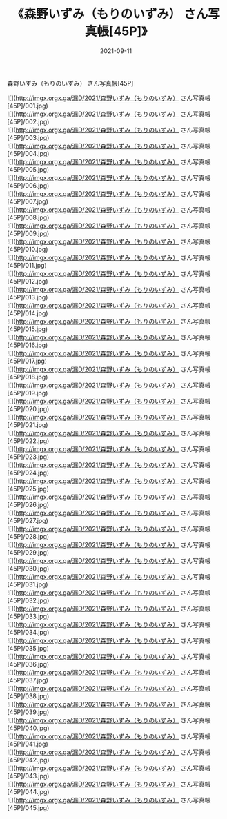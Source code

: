 ﻿---
layout: post
title:  《森野いずみ（もりのいずみ） さん写真帳[45P]》
date:   2021-09-11
img: http://imgx.orgx.ga/漏D/2021/森野いずみ（もりのいずみ） さん写真帳[45P]/000.jpg
categories: [美女, 清纯, 唯美]
---

森野いずみ（もりのいずみ） さん写真帳[45P]

  ![](http://imgx.orgx.ga/漏D/2021/森野いずみ（もりのいずみ） さん写真帳[45P]/001.jpg) <br> ![](http://imgx.orgx.ga/漏D/2021/森野いずみ（もりのいずみ） さん写真帳[45P]/002.jpg) <br> ![](http://imgx.orgx.ga/漏D/2021/森野いずみ（もりのいずみ） さん写真帳[45P]/003.jpg) <br> ![](http://imgx.orgx.ga/漏D/2021/森野いずみ（もりのいずみ） さん写真帳[45P]/004.jpg) <br> ![](http://imgx.orgx.ga/漏D/2021/森野いずみ（もりのいずみ） さん写真帳[45P]/005.jpg) <br> ![](http://imgx.orgx.ga/漏D/2021/森野いずみ（もりのいずみ） さん写真帳[45P]/006.jpg) <br> ![](http://imgx.orgx.ga/漏D/2021/森野いずみ（もりのいずみ） さん写真帳[45P]/007.jpg) <br> ![](http://imgx.orgx.ga/漏D/2021/森野いずみ（もりのいずみ） さん写真帳[45P]/008.jpg) <br> ![](http://imgx.orgx.ga/漏D/2021/森野いずみ（もりのいずみ） さん写真帳[45P]/009.jpg) <br> ![](http://imgx.orgx.ga/漏D/2021/森野いずみ（もりのいずみ） さん写真帳[45P]/010.jpg) <br> ![](http://imgx.orgx.ga/漏D/2021/森野いずみ（もりのいずみ） さん写真帳[45P]/011.jpg) <br> ![](http://imgx.orgx.ga/漏D/2021/森野いずみ（もりのいずみ） さん写真帳[45P]/012.jpg) <br> ![](http://imgx.orgx.ga/漏D/2021/森野いずみ（もりのいずみ） さん写真帳[45P]/013.jpg) <br> ![](http://imgx.orgx.ga/漏D/2021/森野いずみ（もりのいずみ） さん写真帳[45P]/014.jpg) <br> ![](http://imgx.orgx.ga/漏D/2021/森野いずみ（もりのいずみ） さん写真帳[45P]/015.jpg) <br> ![](http://imgx.orgx.ga/漏D/2021/森野いずみ（もりのいずみ） さん写真帳[45P]/016.jpg) <br> ![](http://imgx.orgx.ga/漏D/2021/森野いずみ（もりのいずみ） さん写真帳[45P]/017.jpg) <br> ![](http://imgx.orgx.ga/漏D/2021/森野いずみ（もりのいずみ） さん写真帳[45P]/018.jpg) <br> ![](http://imgx.orgx.ga/漏D/2021/森野いずみ（もりのいずみ） さん写真帳[45P]/019.jpg) <br> ![](http://imgx.orgx.ga/漏D/2021/森野いずみ（もりのいずみ） さん写真帳[45P]/020.jpg) <br> ![](http://imgx.orgx.ga/漏D/2021/森野いずみ（もりのいずみ） さん写真帳[45P]/021.jpg) <br> ![](http://imgx.orgx.ga/漏D/2021/森野いずみ（もりのいずみ） さん写真帳[45P]/022.jpg) <br> ![](http://imgx.orgx.ga/漏D/2021/森野いずみ（もりのいずみ） さん写真帳[45P]/023.jpg) <br> ![](http://imgx.orgx.ga/漏D/2021/森野いずみ（もりのいずみ） さん写真帳[45P]/024.jpg) <br> ![](http://imgx.orgx.ga/漏D/2021/森野いずみ（もりのいずみ） さん写真帳[45P]/025.jpg) <br> ![](http://imgx.orgx.ga/漏D/2021/森野いずみ（もりのいずみ） さん写真帳[45P]/026.jpg) <br> ![](http://imgx.orgx.ga/漏D/2021/森野いずみ（もりのいずみ） さん写真帳[45P]/027.jpg) <br> ![](http://imgx.orgx.ga/漏D/2021/森野いずみ（もりのいずみ） さん写真帳[45P]/028.jpg) <br> ![](http://imgx.orgx.ga/漏D/2021/森野いずみ（もりのいずみ） さん写真帳[45P]/029.jpg) <br> ![](http://imgx.orgx.ga/漏D/2021/森野いずみ（もりのいずみ） さん写真帳[45P]/030.jpg) <br> ![](http://imgx.orgx.ga/漏D/2021/森野いずみ（もりのいずみ） さん写真帳[45P]/031.jpg) <br> ![](http://imgx.orgx.ga/漏D/2021/森野いずみ（もりのいずみ） さん写真帳[45P]/032.jpg) <br> ![](http://imgx.orgx.ga/漏D/2021/森野いずみ（もりのいずみ） さん写真帳[45P]/033.jpg) <br> ![](http://imgx.orgx.ga/漏D/2021/森野いずみ（もりのいずみ） さん写真帳[45P]/034.jpg) <br> ![](http://imgx.orgx.ga/漏D/2021/森野いずみ（もりのいずみ） さん写真帳[45P]/035.jpg) <br> ![](http://imgx.orgx.ga/漏D/2021/森野いずみ（もりのいずみ） さん写真帳[45P]/036.jpg) <br> ![](http://imgx.orgx.ga/漏D/2021/森野いずみ（もりのいずみ） さん写真帳[45P]/037.jpg) <br> ![](http://imgx.orgx.ga/漏D/2021/森野いずみ（もりのいずみ） さん写真帳[45P]/038.jpg) <br> ![](http://imgx.orgx.ga/漏D/2021/森野いずみ（もりのいずみ） さん写真帳[45P]/039.jpg) <br> ![](http://imgx.orgx.ga/漏D/2021/森野いずみ（もりのいずみ） さん写真帳[45P]/040.jpg) <br> ![](http://imgx.orgx.ga/漏D/2021/森野いずみ（もりのいずみ） さん写真帳[45P]/041.jpg) <br> ![](http://imgx.orgx.ga/漏D/2021/森野いずみ（もりのいずみ） さん写真帳[45P]/042.jpg) <br> ![](http://imgx.orgx.ga/漏D/2021/森野いずみ（もりのいずみ） さん写真帳[45P]/043.jpg) <br> ![](http://imgx.orgx.ga/漏D/2021/森野いずみ（もりのいずみ） さん写真帳[45P]/044.jpg) <br> ![](http://imgx.orgx.ga/漏D/2021/森野いずみ（もりのいずみ） さん写真帳[45P]/045.jpg) <br>